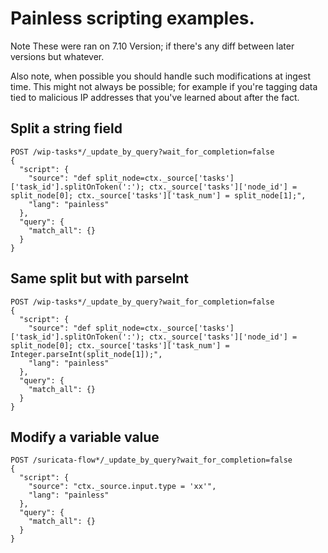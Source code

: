# Painless scripting examples. 
Note These were ran on 7.10 Version; if there's any diff between later versions
but whatever. 

Also note, when possible you should handle such modifications at ingest time.
This might not always be possible; for example if you're tagging data tied
to malicious IP addresses that you've learned about after the fact. 

## Split a string field 
```
POST /wip-tasks*/_update_by_query?wait_for_completion=false
{
  "script": {
    "source": "def split_node=ctx._source['tasks']['task_id'].splitOnToken(':'); ctx._source['tasks']['node_id'] = split_node[0]; ctx._source['tasks']['task_num'] = split_node[1];",
    "lang": "painless"
  },
  "query": {
    "match_all": {}
  }
}
```

## Same split but with parseInt
```
POST /wip-tasks*/_update_by_query?wait_for_completion=false
{
  "script": {
    "source": "def split_node=ctx._source['tasks']['task_id'].splitOnToken(':'); ctx._source['tasks']['node_id'] = split_node[0]; ctx._source['tasks']['task_num'] = Integer.parseInt(split_node[1]);",
    "lang": "painless"
  },
  "query": {
    "match_all": {}
  }
}
```

## Modify a variable value
```
POST /suricata-flow*/_update_by_query?wait_for_completion=false
{
  "script": {
    "source": "ctx._source.input.type = 'xx'",
    "lang": "painless"
  },
  "query": {
    "match_all": {}
  }
}
```
